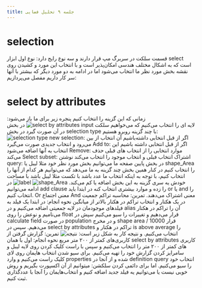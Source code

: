 ```yaml
---
title: جلسه ۹ تحلیل فضایی
---
```

# selection
قسمت سلکت در سربرگ مپ قرار دارند و سه نوع رایج دارد:
نوع اول ابزار select است که به اشکال مختلف هندسی امکان‌پذیر است و با انتخاب این مورد و کشیدن روی نقشه بخش مورد نظر ما انتخاب می‌شود
اما در ادامه به دو مورد دیگر که بیشتر با آنها سر کار داریم مفصل می‌پردازیم:
# select by attributes 
زمانی که این گزینه را انتخاب کنیم پنجره زیر برای ما باز می‌شود:
![select by attributes](https://i.postimg.cc/tC105DfV/Screenshot-370.png)
در بخش input لایه ای را انتخاب می‌کنیم که می‌خواهیم سلکت در آن صورت گیرد
در بخش selection type با چند گزینه روبرو هستیم:
![selection type](https://i.postimg.cc/bJK5Ff4r/Screenshot-371.png)
new selection: اگر از قبل انتخابی داشته‌باشیم آن انتخاب از بین می‌رود و انتخاب جدیدی صورت می‌گیرد
Add to: اگر از قبل انتخابی داشته باشیم این انتخاب به آنها اضافه می‌شود
Remove: موارد انتخابی را از انتخاب های قبلی حذف می‌کند
Select subset: اشتراک انتخاب فبلی و انتخاب موجود را انتخاب می‌کند
نوشتن query:
در بخش پایین صفحه ما می‌توانیم بخش مورد نظر خود مثلا لیبل یا shape_Area را انتخاب کنیم در کنار همین بخش چند گزینه به ما می‌دهد که می‌توانیم هر کدام از آنها را انتخاب کنیم، با توجه به اینکه انتخاب ما عدد باشد با تکست مثلا لیبل باشد با مساحت خودش یه سری گزینه به این بخش اضافه یا کم می‌کند.
![shape_Area](https://i.postimg.cc/XY7sLvXZ/Screenshot-372.png)
![label](https://i.postimg.cc/tTt68hMD/Screenshot-373.png)
در ادامه می‌توانیم add clause را زده و موارد بیشتری انتخاب کنه
در ابتدا باید or یا and را انتخاب کنیم.
Or معنی اجتماع
And معنی اشتراک
می‌دهند.
تمرین: محاسبه تراکم جمعیت در یک هکتار و انتخاب تراکم در هکتار بالاتر از میانگین
نحوه انجام:
در ابتدا یک فیلد به فیلدهای موجودمان در لایه جمعیتی اضافه می‌کنیم و در alias آن را تراکم در هکتار می‌نامیم و نوعش را روی float قرار می‌دهیم و تغییرات را سیو می‌کنیم سپش در calculate field
در صورت population 
و در مخرج shape area / 10000 قرار می‌دهیم.
سپس در select by attributes تراکم در هکتار و is above average را انتخاب می‌کنیم. و نتیجه کار به شکل زیر است:
![نتیجه](https://i.postimg.cc/K8SZ3dzG/Screenshot-374.png)
تمرین: گزارش گرفتن از کاربری‌های کمتر از ۲۰۰ متر مربع
نحوه انجام: اول با همان select by attributes کاربری های کمتر از ۲۰۰ متر را انتخاب می‌کنیم و سپس با راست کلیک کردن روی لایه لیبل و سامرایز کردن گزارش خود را تهیه می‌کنیم.
برای سیو شدن انتخاب هایمان
روی لای کلیک راست می‌کنیم و وارد properties شده و از آنجا در definition query انتخاب خود را سیو می‌کنیم.
اما برای دائمی کردن سلکشن:
میتوانیم از آن اکسپورت بگیریم و روش خوبی نیست
یا می‌توانیم یه فیلد جدید اضافه کنیم و انتخاب‌هایمان را آنجا با عددگذاری ثبت کنیم.
